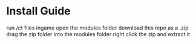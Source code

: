 # Install Guide

run /ct files ingame
open the modules folder
download this repo as a .zip
drag the zip folder into the modules folder
right click the zip and extract it
